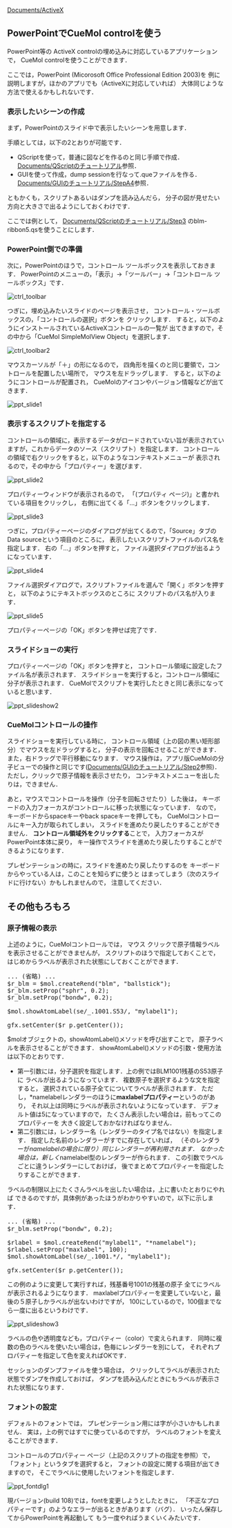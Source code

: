 [Documents/ActiveX](../../../Documents/ActiveX)



## PowerPointでCueMol controlを使う
PowerPoint等の
ActiveX controlの埋め込みに対応しているアプリケーションで，
CueMol controlを使うことができます．

ここでは，PowerPoint (Micorosoft Office Professional Edition 2003)を
例に説明しますが，ほかのアプリでも（ActiveXに対応していれば）
大体同じような方法で使えるかもしれないです．

### 表示したいシーンの作成
まず，PowerPointのスライド中で表示したいシーンを用意します．

手順としては，以下の2とおりが可能です．
*  QScriptを使って，普通に図などを作るのと同じ手順で作成．[Documents/QScriptのチュートリアル](../../../Documents/QScriptのチュートリアル)参照．
*  GUIを使って作成，dump sessionを行なって.queファイルを作る．[Documents/GUIのチュートリアル/StepA4](../../../Documents/GUIのチュートリアル/StepA4)参照．

ともかくも，スクリプトあるいはダンプを読み込んだら，
分子の図が見せたい方向と大きさで出るようにしておくわけです．

ここでは例として，
[Documents/QScriptのチュートリアル/Step3](../../../Documents/QScriptのチュートリアル/Step3)
のblm-ribbon5.qsを使うことにします．

### PowerPoint側での準備
次に，PowerPointのほうで，コントロール ツールボックスを表示しておきます．
PowerPointのメニューの，「表示」→「ツールバー」→「コントロール ツールボックス」です．


![ctrl_toolbar](../../../assets/images/Documents/ActiveX/PPT/ctrl_toolbar.png)


つぎに，埋め込みたいスライドのページを表示させ，
コントロール・ツールボックスの，「コントロールの選択」ボタンを
クリックします．
すると，以下のようにインストールされているActiveXコントロールの一覧が
出てきますので，その中から「CueMol SimpleMolView Object」を選択します．


![ctrl_toolbar2](../../../assets/images/Documents/ActiveX/PPT/ctrl_toolbar2.png)


マウスカーソルが「＋」の形になるので，
四角形を描くのと同じ要領で，コントロールを配置したい場所で，
マウスを左ドラッグします．
すると，以下のようにコントロールが配置され，
CueMolのアイコンやバージョン情報などが出てきます．


![ppt_slide1](../../../assets/images/Documents/ActiveX/PPT/ppt_slide1.png)


### 表示するスクリプトを指定する
コントロールの領域に，表示するデータがロードされていない旨が表示されていますが，これからデータのソース（スクリプト）を指定します．
コントロールの領域で右クリックをすると，以下のようなコンテキストメニューが
表示されるので，その中から「プロパティー」を選びます．


![ppt_slide2](../../../assets/images/Documents/ActiveX/PPT/ppt_slide2.png)


プロパティーウィンドウが表示されるので，
「(プロパティ ページ)」と書かれている項目をクリックし，
右側に出てくる「...」ボタンをクリックします．


![ppt_slide3](../../../assets/images/Documents/ActiveX/PPT/ppt_slide3.png)


つぎに，プロパティーページのダイアログが出てくるので，「Source」タブの
Data sourceという項目のところに，
表示したいスクリプトファイルのパス名を指定します．
右の「...」ボタンを押すと，
ファイル選択ダイアログが出るようになっています．


![ppt_slide4](../../../assets/images/Documents/ActiveX/PPT/ppt_slide4.png)


ファイル選択ダイアログで，スクリプトファイルを選んで「開く」ボタンを押すと，
以下のようにテキストボックスのところに
スクリプトのパス名が入ります．


![ppt_slide5](../../../assets/images/Documents/ActiveX/PPT/ppt_slide5.png)


プロパティーページの「OK」ボタンを押せば完了です．

### スライドショーの実行
プロパティーページの「OK」ボタンを押すと，
コントロール領域に設定したファイル名が表示されます．
スライドショーを実行すると，コントロール領域に分子が表示されます．
CueMolでスクリプトを実行したときと同じ表示になっていると思います．


![ppt_slideshow2](../../../assets/images/Documents/ActiveX/PPT/ppt_slideshow2.png)


### CueMolコントロールの操作
スライドショーを実行している時に，
コントロール領域（上の図の黒い矩形部分）でマウスを左ドラッグすると，
分子の表示を回転させることができます．
また，右ドラッグで平行移動になります．
マウス操作は，アプリ版CueMolの分子ビューでの操作と同じです([Documents/GUIのチュートリアル/Step2](../../../Documents/GUIのチュートリアル/Step2)参照)．
ただし，クリックで原子情報を表示させたり，
コンテキストメニューを出したりは，できません．

あと，マウスでコントロールを操作（分子を回転させたり）した後は，
キーボードの入力フォーカスがコントロールに移った状態になっています．
なので，キーボードからspaceキーやback spaceキーを押しても，
CueMolコントロールにキー入力が取られてしまい，
スライドを進めたり戻したりすることができません．
**コントロール領域外をクリックする**ことで，
入力フォーカスがPowerPoint本体に戻り，
キー操作でスライドを進めたり戻したりすることができるようになります．

プレゼンテーションの時に，スライドを進めたり戻したりするのを
キーボードからやっている人は，このことを知らずに使うと
はまってしまう（次のスライドに行けない）かもしれませんので，
注意してください．

## その他もろもろ

### 原子情報の表示
上述のように，CueMolコントロールでは，
マウス クリックで原子情報ラベルを表示させることができませんが，
スクリプトのほうで指定しておくことで，
はじめからラベルが表示された状態にしておくことができます．

<pre>
... (省略) ...
$r_blm = $mol.createRend("blm", "ballstick");
$r_blm.setProp("sphr", 0.2);
$r_blm.setProp("bondw", 0.2);

$mol.showAtomLabel(se/_.1001.S53/, "mylabel1");

gfx.setCenter($r_p.getCenter());
</pre>

$molオブジェクトの，showAtomLabel()メソッドを呼び出すことで，
原子ラベルを表示させることができます．
showAtomLabel()メソッドの引数・使用方法は以下のとおりです．
*  第一引数には，分子選択を指定します．上の例ではBLM1001残基のS53原子に
ラベルが出るようになっています．
複数原子を選択するような文を指定すると，
選択されている原子全てについてラベルが表示されます．
ただし，*namelabelレンダラーのほうに**maxlabelプロパティー**というのがあり，
それ以上は同時にラベルが表示されないようになっています．
デフォルト値は5になっていますので，
たくさん表示したい場合は，前もってこのプロパティーを
大きく設定しておかなければなりません．
*  第二引数には，レンダラー名（レンダラーのタイプ名ではない）を指定します．
指定した名前のレンダラーがすでに存在していれば，
（そのレンダラーが*namelabelの場合に限り）同じレンダラーが再利用されます．
なかった場合は，新しく*namelabel型のレンダラーが作られます．
この引数でラベルごとに違うレンダラーにしておけば，
後でまとめてプロパティーを指定したりすることができます．

ラベルの制限以上にたくさんラベルを出したい場合は，上に書いたとおりにやれば
できるのですが，具体例があったほうがわかりやすいので，以下に示します．
<pre>
... (省略) ...
$r_blm.setProp("bondw", 0.2);

$rlabel = $mol.createRend("mylabel1", "*namelabel");
$rlabel.setProp("maxlabel", 100);
$mol.showAtomLabel(se/_.1001.*/, "mylabel1");

gfx.setCenter($r_p.getCenter());
</pre>
この例のように変更して実行すれば，残基番号1001の残基の原子
全てにラベルが表示されるようになります．
maxlabelプロパティーを変更していないと，最後の５原子しかラベルが出ないわけですが，
100にしているので，100個までなら一度に出るというわけです．


![ppt_slideshow3](../../../assets/images/Documents/ActiveX/PPT/ppt_slideshow3.png)


ラベルの色や透明度なども，プロパティー（color）で変えられます．
同時に複数の色のラベルを使いたい場合は，色毎にレンダラーを別にして，
それぞれプロパティーを指定して色を変えればOKです．

セッションのダンプファイルを使う場合は，
クリックしてラベルが表示された状態でダンプを作成しておけば，
ダンプを読み込んだときにもラベルが表示された状態になります．

### フォントの設定
デフォルトのフォントでは，
プレゼンテーション用には字が小さいかもしれません．
実は，上の例ではすでに使っているのですが，
ラベルのフォントを変えることができます．

コントロールのプロパティー ページ（上記のスクリプトの指定を参照）で，
「フォント」というタブを選択すると，
フォントの設定に関する項目が出てきますので，
そこでラベルに使用したいフォントを指定します．


![ppt_fontdlg1](../../../assets/images/Documents/ActiveX/PPT/ppt_fontdlg1.png)


現バージョン(build 108)では，fontを変更しようとしたときに，
「不正なプロパティーです」のようなエラーが出るときがあります（バグ）．
いったん保存してからPowerPointを再起動して
もう一度やればうまくいくみたいです．